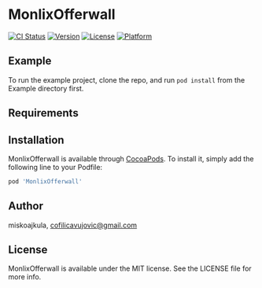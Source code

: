 # MonlixOfferwall

[![CI Status](https://img.shields.io/travis/miskoajkula/MonlixOfferwall.svg?style=flat)](https://travis-ci.org/miskoajkula/MonlixOfferwall)
[![Version](https://img.shields.io/cocoapods/v/MonlixOfferwall.svg?style=flat)](https://cocoapods.org/pods/MonlixOfferwall)
[![License](https://img.shields.io/cocoapods/l/MonlixOfferwall.svg?style=flat)](https://cocoapods.org/pods/MonlixOfferwall)
[![Platform](https://img.shields.io/cocoapods/p/MonlixOfferwall.svg?style=flat)](https://cocoapods.org/pods/MonlixOfferwall)

## Example

To run the example project, clone the repo, and run `pod install` from the Example directory first.

## Requirements

## Installation

MonlixOfferwall is available through [CocoaPods](https://cocoapods.org). To install
it, simply add the following line to your Podfile:

```ruby
pod 'MonlixOfferwall'
```

## Author

miskoajkula, cofilicavujovic@gmail.com

## License

MonlixOfferwall is available under the MIT license. See the LICENSE file for more info.
